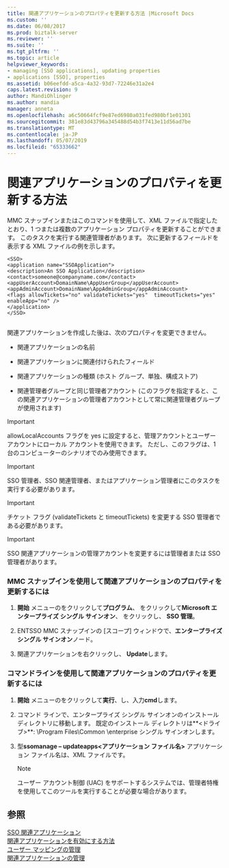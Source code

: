 ```yaml
---
title: 関連アプリケーションのプロパティを更新する方法 |Microsoft Docs
ms.custom: ''
ms.date: 06/08/2017
ms.prod: biztalk-server
ms.reviewer: ''
ms.suite: ''
ms.tgt_pltfrm: ''
ms.topic: article
helpviewer_keywords:
- managing [SSO applications], updating properties
- applications [SSO], properties
ms.assetid: b06eefdd-a5ca-4a32-93d7-72246e31a2e4
caps.latest.revision: 9
author: MandiOhlinger
ms.author: mandia
manager: anneta
ms.openlocfilehash: a6c50664fcf9e87ed6980a031fed980bf1e01301
ms.sourcegitcommit: 381e83d43796a345488d54b3f7413e11d56ad7be
ms.translationtype: MT
ms.contentlocale: ja-JP
ms.lasthandoff: 05/07/2019
ms.locfileid: "65333662"
---
```

# <a name="how-to-update-the-properties-of-an-affiliate-application"></a>関連アプリケーションのプロパティを更新する方法
MMC スナップインまたはこのコマンドを使用して、XML ファイルで指定したとおり、1 つまたは複数のアプリケーション プロパティを更新することができます。 このタスクを実行する関連管理者があります。 次に更新するフィールドを表示する XML ファイルの例を示します。  
  
```  
<SSO>  
<application name="SSOApplication">  
<description>An SSO Application</description>  
<contact>someone@companyname.com</contact>  
<appUserAccount>DomainName\AppUserGroup</appUserAccount>  
<appAdminAccount>DomainName\AppAdminGroup</appAdminAccount>  
<flags allowTickets="no" validateTickets="yes"  timeoutTickets="yes" enableApp="no" />  
</application>  
</SSO>  
  
```  
  
 関連アプリケーションを作成した後は、次のプロパティを変更できません。  
  
-   関連アプリケーションの名前  
  
-   関連アプリケーションに関連付けられたフィールド  
  
-   関連アプリケーションの種類 (ホスト グループ、単独、構成ストア)  
  
-   関連管理者グループと同じ管理者アカウント (このフラグを指定すると、この関連アプリケーションの管理者アカウントとして常に関連管理者グループが使用されます)  
  
> [!IMPORTANT]
>  allowLocalAccounts フラグを yes に設定すると、管理アカウントとユーザー アカウントにローカル アカウントを使用できます。 ただし、このフラグは、1 台のコンピューターのシナリオでのみ使用できます。  
  
> [!IMPORTANT]
>  SSO 管理者、SSO 関連管理者、またはアプリケーション管理者にこのタスクを実行する必要があります。  
  
> [!IMPORTANT]
>  チケット フラグ (validateTickets と timeoutTickets) を変更する SSO 管理者である必要があります。  
  
> [!IMPORTANT]
>  SSO 関連アプリケーションの管理アカウントを変更するには管理者または SSO 管理者があります。  
  
### <a name="to-update-the-properties-of-an-affiliate-application-using-the-mmc-snap-in"></a>MMC スナップインを使用して関連アプリケーションのプロパティを更新するには  
  
1.  **開始** メニューのをクリックして**プログラム**、 をクリックして**Microsoft エンタープライズ シングル サインオン**、 をクリックし、 **SSO 管理**。  
  
2.  ENTSSO MMC スナップインの [スコープ] ウィンドウで、**エンタープライズ シングル サインオン**ノード。  
  
3.  関連アプリケーションを右クリックし、 **Update**します。  
  
### <a name="to-update-the-properties-of-an-affiliate-application-using-the-command-line"></a>コマンドラインを使用して関連アプリケーションのプロパティを更新するには  
  
1.  **開始** メニューのをクリックして**実行**、し、入力**cmd**します。  
  
2.  コマンド ラインで、エンタープライズ シングル サインオンのインストール ディレクトリに移動します。 既定のインストール ディレクトリは**\<ドライブ\>**: \Program Files\Common \enterprise シングル サインオンします。  
  
3.  型**ssomanage – updateapps\<アプリケーション ファイル名\>** アプリケーション ファイル名は、XML ファイルです。  
  
    > [!NOTE]
    >  ユーザー アカウント制御 (UAC) をサポートするシステムでは、管理者特権を使用してこのツールを実行することが必要な場合があります。  
  
## <a name="see-also"></a>参照  
 [SSO 関連アプリケーション](../core/sso-affiliate-applications.md)   
 [関連アプリケーションを有効にする方法](../core/how-to-enable-an-affiliate-application.md)   
 [ユーザー マッピングの管理](../core/managing-user-mappings.md)   
 [関連アプリケーションの管理](../core/managing-affiliate-applications.md)